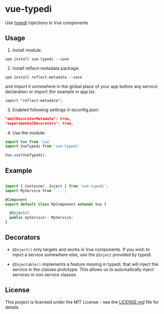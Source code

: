 # vue-typedi

Use [typedi](http://github.com/pleerock/typedi) injections in Vue components

## Usage

1. Install module:

`npm install vue-typedi --save`

2. Install reflect-metadata package:

`npm install reflect-metadata --save`

and import it somewhere in the global place of your app before any service declaration or import (for example in app.ts):

`import "reflect-metadata";`

3. Enabled following settings in tsconfig.json:

```json
"emitDecoratorMetadata": true,
"experimentalDecorators": true,
```

4. Use the module:
```ts
import Vue from 'vue'
import VueTypedi from 'vue-typedi'

Vue.use(VueTypedi);
```

## Example

```ts

import { Container, Inject } from 'vue-typedi';
import MyService from '...';

@Component
export default class MyComponent extends Vue {

  @Inject()
  public myService!: MyService;
}

```

## Decorators

- `@Inject()` only targets and works in Vue components. If you wish to inject a service somewhere else, use the `@Inject` provided by typedi.

- `@Injectable()` implements a feature missing in typedi, that will inject the service in the classes prototype. This allows us to automatically inject services in non service classes.

## License

This project is licensed under the MIT License - see the [LICENSE.md](LICENSE.md) file for details
